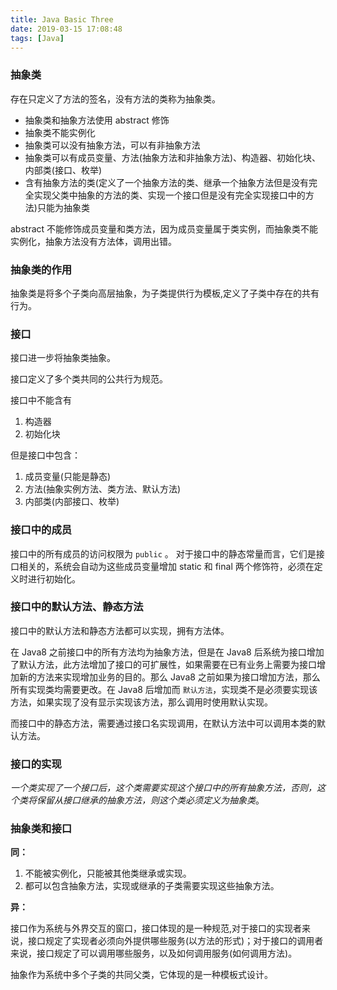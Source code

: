 ```yaml
---
title: Java Basic Three
date: 2019-03-15 17:08:48
tags: [Java]
---
```


### 抽象类
存在只定义了方法的签名，没有方法的类称为抽象类。

* 抽象类和抽象方法使用 abstract 修饰
* 抽象类不能实例化
* 抽象类可以没有抽象方法，可以有非抽象方法
* 抽象类可以有成员变量、方法(抽象方法和非抽象方法)、构造器、初始化块、内部类(接口、枚举)
* 含有抽象方法的类(定义了一个抽象方法的类、继承一个抽象方法但是没有完全实现父类中抽象的方法的类、实现一个接口但是没有完全实现接口中的方法)只能为抽象类


abstract 不能修饰成员变量和类方法，因为成员变量属于类实例，而抽象类不能实例化，抽象方法没有方法体，调用出错。
<!-- more -->
### 抽象类的作用

抽象类是将多个子类向高层抽象，为子类提供行为模板,定义了子类中存在的共有行为。

### 接口

接口进一步将抽象类抽象。

接口定义了多个类共同的公共行为规范。

接口中不能含有
1. 构造器
2. 初始化块

但是接口中包含：
1. 成员变量(只能是静态)
2. 方法(抽象实例方法、类方法、默认方法)
3. 内部类(内部接口、枚举)

### 接口中的成员

接口中的所有成员的访问权限为 `public` 。
对于接口中的静态常量而言，它们是接口相关的，系统会自动为这些成员变量增加 static 和 final 两个修饰符，必须在定义时进行初始化。

### 接口中的默认方法、静态方法

接口中的默认方法和静态方法都可以实现，拥有方法体。

在 Java8 之前接口中的所有方法均为抽象方法，但是在 Java8 后系统为接口增加了默认方法，此方法增加了接口的可扩展性，如果需要在已有业务上需要为接口增加新的方法来实现增加业务的目的。那么 Java8 之前如果为接口增加方法，那么所有实现类均需要更改。在 Java8 后增加而 `默认方法`，实现类不是必须要实现该方法，如果实现了没有显示实现该方法，那么调用时使用默认实现。

而接口中的静态方法，需要通过接口名实现调用，在默认方法中可以调用本类的默认方法。

### 接口的实现

*一个类实现了一个接口后，这个类需要实现这个接口中的所有抽象方法，否则，这个类将保留从接口继承的抽象方法，则这个类必须定义为抽象类*。


### 抽象类和接口

**同：**

1. 不能被实例化，只能被其他类继承或实现。
2. 都可以包含抽象方法，实现或继承的子类需要实现这些抽象方法。

**异：**

接口作为系统与外界交互的窗口，接口体现的是一种规范,对于接口的实现者来说，接口规定了实现者必须向外提供哪些服务(以方法的形式)；对于接口的调用者来说，接口规定了可以调用哪些服务，以及如何调用服务(如何调用方法)。

抽象作为系统中多个子类的共同父类，它体现的是一种模板式设计。